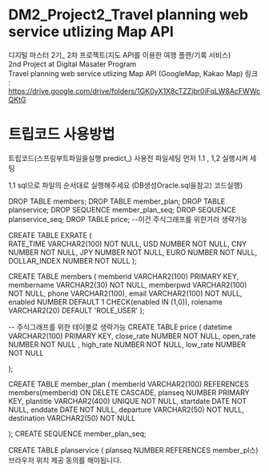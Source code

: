 # DM2_Project2_Travel planning web service utlizing Map API 
디지털 마스터 2기_ 2차 프로젝트(지도 API를 이용한 여행 플랜/기록 서비스)
<br> 2nd Project at Digital Masater Program
<br> Travel planning web service utlizing Map API (GoogleMap, Kakao Map)
링크 :  <https://drive.google.com/drive/folders/1GK0yX1X8cTZZjbr0iFqLW8AcFWWcQKtG>

# 트립코드 사용방법
트립코드(스프링부트파일을실행 predict_) 사용전 파일세팅
먼저 1.1 , 1,2 실행시켜 세팅

1.1 sql으로 파일의 순서대로 실행해주세요 (DB생성Oracle.sql을참고)
코드실행}

DROP TABLE members;
DROP TABLE member_plan;
DROP TABLE planservice;
DROP SEQUENCE member_plan_seq;
DROP SEQUENCE planservice_seq;
DROP TABLE price; --이건 주식그래프를 위한거라 생략가능


  CREATE TABLE EXRATE
   (   
   RATE_TIME VARCHAR2(100) NOT NULL, 
   USD NUMBER NOT NULL, 
   CNY NUMBER NOT NULL, 
   JPY NUMBER NOT NULL, 
   EURO NUMBER NOT NULL, 
   DOLLAR_INDEX NUMBER NOT NULL
   ); 
 
 
 CREATE TABLE members
 (
    memberid VARCHAR2(100) PRIMARY KEY,
    membername VARCHAR2(30) NOT NULL, 
    memberpwd VARCHAR2(100) NOT NULL,
    phone VARCHAR2(100),
    email VARCHAR2(100) NOT NULL,
    enabled NUMBER DEFAULT 1 CHECK(enabled IN (1,0)),
    rolename VARCHAR2(20) DEFAULT 'ROLE_USER' 
 );

-- 주식그래프를 위한 테이블로 생략가능
 CREATE TABLE price 
 (
    datetime VARCHAR2(100) PRIMARY KEY, 
    close_rate NUMBER NOT NULL,
    open_rate NUMBER NOT NULL ,
    high_rate NUMBER NOT NULL,
    low_rate NUMBER  NOT NULL
 
 );
 
CREATE TABLE member_plan
(
    memberid  VARCHAR2(100) REFERENCES members(memberid) ON DELETE CASCADE,
    planseq NUMBER PRIMARY KEY,
    plantitle  VARCHAR2(400)  UNIQUE NOT NULL,
    startdate DATE NOT NULL,
    enddate DATE NOT NULL,
    departure VARCHAR2(50) NOT NULL,
    destination VARCHAR2(50) NOT NULL
    
);
CREATE SEQUENCE member_plan_seq;

CREATE TABLE planservice
(
    planseq NUMBER REFERENCES member_pl스) 브라우저 위치 제공 동의를 해야됩니다. 



